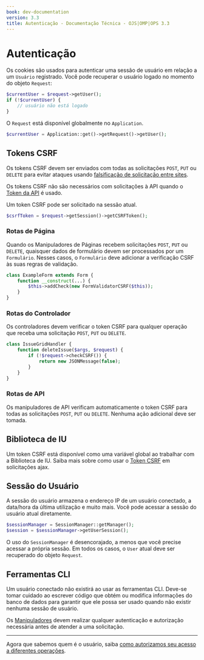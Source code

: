 ```yaml
---
book: dev-documentation
version: 3.3
title: Autenticação - Documentação Técnica - OJS|OMP|OPS 3.3
---
```


# Autenticação

Os cookies são usados para autenticar uma sessão de usuário em relação a um `Usuário` registrado. Você pode recuperar o usuário logado no momento do objeto `Request`:

```php
$currentUser = $request->getUser();
if (!$currentUser) {
    // usuário não está logado
}
```

O `Request` está disponível globalmente no `Application`.

```php
$currentUser = Application::get()->getRequest()->getUser();
```

## Tokens CSRF

Os tokens CSRF devem ser enviados com todas as solicitações `POST`, `PUT` ou `DELETE` para evitar ataques usando [falsificação de solicitação entre sites](https://en.wikipedia.org/wiki/Cross-site_request_forgery).

Os tokens CSRF não são necessários com solicitações à API quando o [Token da API](/dev/api/#api-token) é usado.

Um token CSRF pode ser solicitado na sessão atual.

```php
$csrfToken = $request->getSession()->getCSRFToken();
```

### Rotas de Página

Quando os Manipuladores de Páginas recebem solicitações `POST`, `PUT` ou `DELETE`, quaisquer dados de formulário devem ser processados por um `Formulário`. Nesses casos, o `Formulário` deve adicionar a verificação CSRF às suas regras de validação.

```php
class ExampleForm extends Form {
    function __construct(...) {
        $this->addCheck(new FormValidatorCSRF($this));
    }
}
```

### Rotas do Controlador

Os controladores devem verificar o token CSRF para qualquer operação que receba uma solicitação `POST`, `PUT` ou `DELETE`.

```php
class IssueGridHandler {
    function deleteIssue($args, $request) {
        if (!$request->checkCSRF()) {
            return new JSONMessage(false);
        }
    }
}
```

### Rotas de API

Os manipuladores de API verificam automaticamente o token CSRF para todas as solicitações `POST`, `PUT` ou `DELETE`. Nenhuma ação adicional deve ser tomada.

## Biblioteca de IU

Um token CSRF está disponível como uma variável global ao trabalhar com a Biblioteca de IU. Saiba mais sobre como usar o [Token CSRF](/dev/ui-library/dev/#/pages/csrf) em solicitações ajax.

## Sessão do Usuário
A sessão do usuário armazena o endereço IP de um usuário conectado, a data/hora da última utilização e muito mais. Você pode acessar a sessão do usuário atual diretamente.

```php
$sessionManager = SessionManager::getManager();
$session = $sessionManager->getUserSession();
```

O uso do `SessionManager` é desencorajado, a menos que você precise acessar a própria sessão. Em todos os casos, o `User` atual deve ser recuperado do objeto `Request`.

## Ferramentas CLI

Um usuário conectado não existirá ao usar as ferramentas CLI. Deve-se tomar cuidado ao escrever código que obtém ou modifica informações do banco de dados para garantir que ele possa ser usado quando não existir nenhuma sessão de usuário.

Os [Manipuladores](./architecture-handlers) devem realizar qualquer autenticação e autorização necessária antes de atender a uma solicitação.

---

Agora que sabemos quem é o usuário, saiba [como autorizamos seu acesso a diferentes operações](./architecture-authorization).